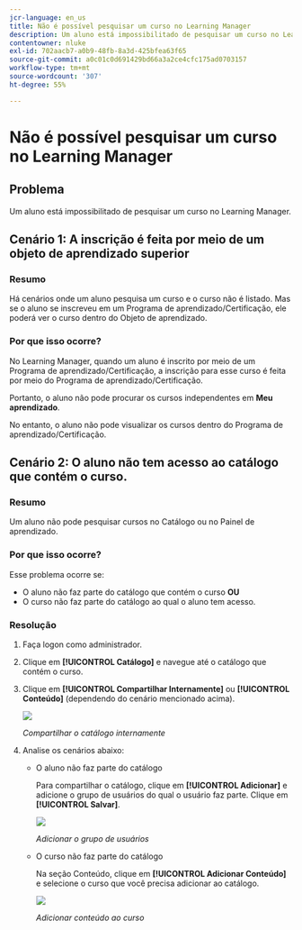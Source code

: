 ```yaml
---
jcr-language: en_us
title: Não é possível pesquisar um curso no Learning Manager
description: Um aluno está impossibilitado de pesquisar um curso no Learning Manager.
contentowner: nluke
exl-id: 702aacb7-a0b9-48fb-8a3d-425bfea63f65
source-git-commit: a0c01c0d691429bd66a3a2ce4cfc175ad0703157
workflow-type: tm+mt
source-wordcount: '307'
ht-degree: 55%

---
```


# Não é possível pesquisar um curso no Learning Manager

## Problema

Um aluno está impossibilitado de pesquisar um curso no Learning Manager.

## Cenário 1: A inscrição é feita por meio de um objeto de aprendizado superior

### Resumo

Há cenários onde um aluno pesquisa um curso e o curso não é listado. Mas se o aluno se inscreveu em um Programa de aprendizado/Certificação, ele poderá ver o curso dentro do Objeto de aprendizado.

### Por que isso ocorre?

No Learning Manager, quando um aluno é inscrito por meio de um Programa de aprendizado/Certificação, a inscrição para esse curso é feita por meio do Programa de aprendizado/Certificação.

Portanto, o aluno não pode procurar os cursos independentes em **Meu aprendizado**.

No entanto, o aluno não pode visualizar os cursos dentro do Programa de aprendizado/Certificação.

## Cenário 2: O aluno não tem acesso ao catálogo que contém o curso.

### Resumo

Um aluno não pode pesquisar cursos no Catálogo ou no Painel de aprendizado.

### Por que isso ocorre?

Esse problema ocorre se:

* O aluno não faz parte do catálogo que contém o curso **OU**
* O curso não faz parte do catálogo ao qual o aluno tem acesso.

### Resolução

1. Faça logon como administrador.

1. Clique em **[!UICONTROL Catálogo]** e navegue até o catálogo que contém o curso.
1. Clique em **[!UICONTROL Compartilhar Internamente]** ou **[!UICONTROL Conteúdo]** (dependendo do cenário mencionado acima).

   ![](assets/cp-share-internally.png)

   *Compartilhar o catálogo internamente*

1. Analise os cenários abaixo:

   * O aluno não faz parte do catálogo

     Para compartilhar o catálogo, clique em **[!UICONTROL Adicionar]** e adicione o grupo de usuários do qual o usuário faz parte. Clique em **[!UICONTROL Salvar]**.

     ![](assets/cp-add-user-group.png)

     *Adicionar o grupo de usuários*

   * O curso não faz parte do catálogo

     Na seção Conteúdo, clique em **[!UICONTROL Adicionar Conteúdo]** e selecione o curso que você precisa adicionar ao catálogo.

     ![](assets/cp-add-content.png)

     *Adicionar conteúdo ao curso*

